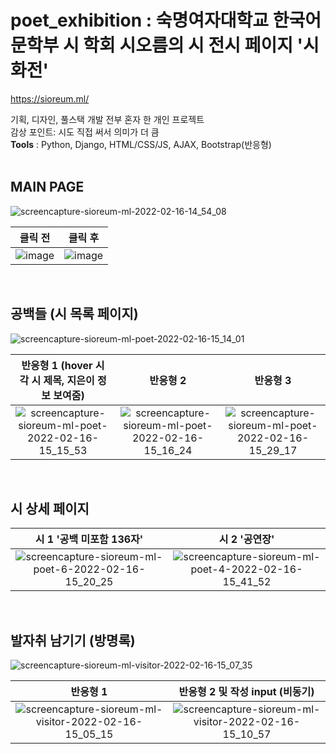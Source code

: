 # poet_exhibition : 숙명여자대학교 한국어문학부 시 학회 시오름의 시 전시 페이지 '시화전'
https://sioreum.ml/

기획, 디자인, 풀스택 개발 전부 혼자 한 개인 프로젝트 <br />
감상 포인트: 시도 직접 써서 의미가 더 큼 <br />
**Tools** : Python, Django, HTML/CSS/JS, AJAX, Bootstrap(반응형) <br /><br />

## MAIN PAGE
![screencapture-sioreum-ml-2022-02-16-14_54_08](https://user-images.githubusercontent.com/76686872/154205597-7a370c34-2647-4ba2-a448-74372d9e70e8.png)

|클릭 전|클릭 후|
|:-:|:-:|
|![image](https://user-images.githubusercontent.com/76686872/154209429-4e6a7751-1ec6-4a45-85ea-49406f358a44.png)|![image](https://user-images.githubusercontent.com/76686872/154209539-86a422a6-6fcb-4802-8a02-248cec8884d6.png)|
<br />

## 공백들 (시 목록 페이지)
![screencapture-sioreum-ml-poet-2022-02-16-15_14_01](https://user-images.githubusercontent.com/76686872/154207140-90fa90d2-c8c8-4b08-b8eb-0372db8ee270.png)

|반응형 1 (hover 시 각 시 제목, 지은이 정보 보여줌)|반응형 2|반응형 3|
|:-:|:-:|:-:|
|![screencapture-sioreum-ml-poet-2022-02-16-15_15_53](https://user-images.githubusercontent.com/76686872/154207313-c00cd718-bc33-45ee-8286-ea37ad938062.png)|![screencapture-sioreum-ml-poet-2022-02-16-15_16_24](https://user-images.githubusercontent.com/76686872/154207384-13bd1bd0-6d61-4222-afc5-00745b40b4cc.png)|![screencapture-sioreum-ml-poet-2022-02-16-15_29_17](https://user-images.githubusercontent.com/76686872/154208904-bdeadda6-3d61-442a-9dc5-905cc3e61309.png)|
<br />

## 시 상세 페이지

|시 1 '공백 미포함 136자'|시 2 '공연장'|
|:-:|:-:|
|![screencapture-sioreum-ml-poet-6-2022-02-16-15_20_25](https://user-images.githubusercontent.com/76686872/154207826-d0a89f49-3a3c-47ed-ab28-469fcd5d7166.png)|![screencapture-sioreum-ml-poet-4-2022-02-16-15_41_52](https://user-images.githubusercontent.com/76686872/154210753-8cae2904-ce41-42e6-b310-c1687b500f88.png)|
<br />

## 발자취 남기기 (방명록)
![screencapture-sioreum-ml-visitor-2022-02-16-15_07_35](https://user-images.githubusercontent.com/76686872/154206466-f0bd4238-2cef-4fbb-9f02-39afaaee5ec3.png)

|반응형 1|반응형 2 및 작성 input (비동기)|
|:-:|:-:|
|![screencapture-sioreum-ml-visitor-2022-02-16-15_05_15](https://user-images.githubusercontent.com/76686872/154206118-2c397234-12cd-4815-b5da-0bc732ee1ad5.png)|![screencapture-sioreum-ml-visitor-2022-02-16-15_10_57](https://user-images.githubusercontent.com/76686872/154206736-9705f466-a9f0-4ad5-a633-3e9c93497291.png)|
